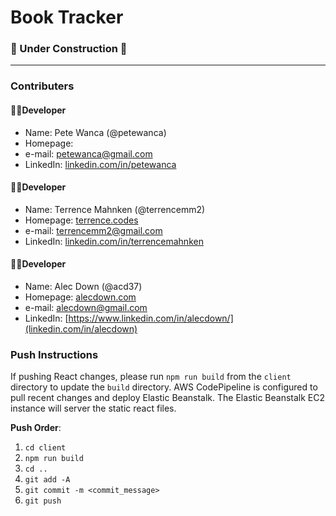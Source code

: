 # Book Tracker

### 🚧  Under Construction  🚧


<hr />

### Contributers 

#### 👨‍💻Developer
* Name: Pete Wanca (@petewanca)
* Homepage: 
* e-mail: petewanca@gmail.com
* LinkedIn: [linkedin.com/in/petewanca](https://www.linkedin.com/in/petewanca/)

#### 👨‍💻Developer
* Name: Terrence Mahnken (@terrencemm2)
* Homepage: [terrence.codes](https://terrence.codes)
* e-mail: terrencemm2@gmail.com
* LinkedIn: [linkedin.com/in/terrencemahnken](https://www.linkedin.com/in/terrencemahnken/)

#### 👨‍💻Developer
* Name: Alec Down (@acd37)
* Homepage: [alecdown.com](https://alecdown.com)
* e-mail: alecdown@gmail.com
* LinkedIn: [https://www.linkedin.com/in/alecdown/](linkedin.com/in/alecdown)

### Push Instructions
If pushing React changes, please run `npm run build` from the `client` directory to update the `build` directory. AWS CodePipeline is configured to pull recent changes and deploy Elastic Beanstalk. The Elastic Beanstalk EC2 instance will server the static react files.

**Push Order**:
1. `cd client`
2. `npm run build`
3. `cd ..`
4. `git add -A`
5. `git commit -m <commit_message>`
6. `git push`